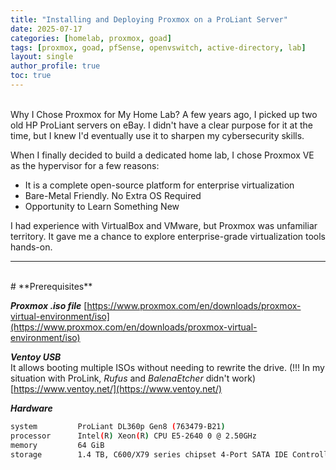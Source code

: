 ```yaml
---
title: "Installing and Deploying Proxmox on a ProLiant Server"
date: 2025-07-17
categories: [homelab, proxmox, goad]
tags: [proxmox, goad, pfSense, openvswitch, active-directory, lab]
layout: single
author_profile: true
toc: true
---
```

<br>
Why I Chose Proxmox for My Home Lab? A few years ago, I picked up two old HP ProLiant servers on eBay. I didn't have a clear purpose for it at the time, but I knew I'd eventually use it to sharpen my cybersecurity skills.

When I finally decided to build a dedicated home lab, I chose Proxmox VE as the hypervisor for a few reasons:
- It is a complete open-source platform for enterprise virtualization
- Bare-Metal Friendly. No Extra OS Required
- Opportunity to Learn Something New

I had experience with VirtualBox and VMware, but Proxmox was unfamiliar territory. It gave me a chance to explore enterprise-grade virtualization tools hands-on.

---
<br>
# **Prerequisites**<br>

***Proxmox .iso file*** 
[https://www.proxmox.com/en/downloads/proxmox-virtual-environment/iso](https://www.proxmox.com/en/downloads/proxmox-virtual-environment/iso)<br>

***Ventoy USB*** <br>
It allows booting multiple ISOs without needing to rewrite the drive. (!!! In my situation with ProLink, *Rufus* and *BalenaEtcher* didn't work) 
[https://www.ventoy.net/](https://www.ventoy.net/)<br>

***Hardware***

```bash
system         ProLiant DL360p Gen8 (763479-B21)
processor      Intel(R) Xeon(R) CPU E5-2640 0 @ 2.50GHz
memory         64 GiB 
storage        1.4 TB, C600/X79 series chipset 4-Port SATA IDE Controller
```
